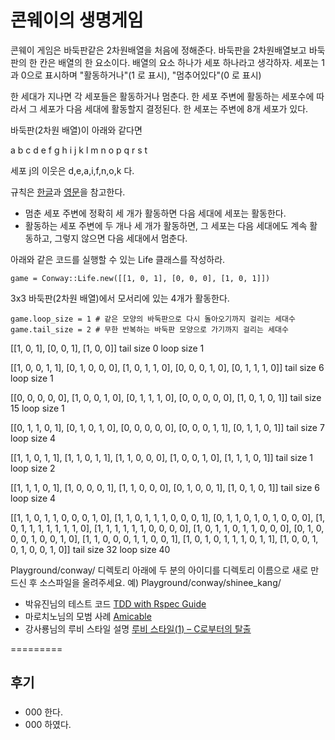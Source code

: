 콘웨이의 생명게임
=============

콘웨이 게임은 바둑판같은 2차원배열을 처음에 정해준다. 바둑판을 2차원배열보고 바둑판의 한 칸은 배열의 한 요소이다.
배열의 요소 하나가 세포 하나라고 생각하자. 세포는 1과 0으로 표시하며 "활동하거나"(1 로 표시), "멈추어있다"(0 로 표시)

한 세대가 지나면 각 세포들은 활동하거나 멈춘다. 한 세포 주변에 활동하는 세포수에 따라서 그 세포가 다음 세대에 활동할지 결정된다. 한 세포는 주변에 8개 세포가 있다. 

바둑판(2차원 배열)이 아래와 같다면

a b c d e
f g h i j
k l m n o
p q r s t

세포 j의 이웃은 d,e,a,i,f,n,o,k 다.

규칙은 [한글](https://ko.wikipedia.org/wiki/%EB%9D%BC%EC%9D%B4%ED%94%84_%EA%B2%8C%EC%9E%84)과 [영문](http://en.wikipedia.org/wiki/Conway%27s_Game_of_Life)을 참고한다.

* 멈춘 세포 주변에 정확히 세 개가 활동하면 다음 세대에 세포는 활동한다.
* 활동하는 세포 주변에 두 개나 세 개가 활동하면, 그 세포는 다음 세대에도 계속 활동하고, 그렇지 않으면 다음 세대에서 멈춘다.

아래와 같은 코드를 실행할 수 있는 Life 클래스를 작성하라.

````
game = Conway::Life.new([[1, 0, 1], [0, 0, 0], [1, 0, 1]])
````

3x3 바둑판(2차원 배열)에서 모서리에 있는 4개가 활동한다. 
 
````
game.loop_size = 1 # 같은 모양의 바둑판으로 다시 돌아오기까지 걸리는 세대수
game.tail_size = 2 # 무한 반복하는 바둑판 모양으로 가기까지 걸리는 세대수
````

[[1, 0, 1], [0, 0, 1], [1, 0, 0]]
tail size 0
loop size 1

[[1, 0, 0, 1, 1], [0, 1, 0, 0, 0], [1, 0, 1, 1, 0], [0, 0, 0, 1, 0], [0, 1, 1, 1, 0]]
tail size 6
loop size 1

[[0, 0, 0, 0, 0], [1, 0, 0, 1, 0], [0, 1, 1, 1, 0], [0, 0, 0, 0, 0], [1, 0, 1, 0, 1]]
tail size 15
loop size 1

[[0, 1, 1, 0, 1], [0, 1, 0, 1, 0], [0, 0, 0, 0, 0], [0, 0, 0, 1, 1], [0, 1, 1, 0, 1]]
tail size 7
loop size 4

[[1, 1, 0, 1, 1], [1, 1, 0, 1, 1], [1, 1, 0, 0, 0], [1, 0, 0, 1, 0], [1, 1, 1, 0, 1]]
tail size 1
loop size 2

[[1, 1, 1, 0, 1], [1, 0, 0, 0, 1], [1, 1, 0, 0, 0], [0, 1, 0, 0, 1], [1, 0, 1, 0, 1]]
tail size 6
loop size 4

[[1, 1, 0, 1, 1, 0, 0, 0, 1, 0], [1, 1, 0, 1, 1, 1, 0, 0, 0, 1], [0, 1, 1, 0, 1, 0, 1, 0, 0, 0], [1, 0, 1, 1, 1, 1, 1, 1, 1, 0], [1, 1, 1, 1, 1, 1, 0, 0, 0, 0], [1, 0, 1, 1, 0, 1, 1, 0, 0, 0], [0, 1, 0, 0, 0, 1, 0, 0, 1, 0], [1, 1, 0, 0, 0, 1, 1, 0, 0, 1], [1, 0, 1, 0, 1, 1, 1, 0, 1, 1], [1, 0, 0, 1, 0, 1, 0, 0, 1, 0]]
tail size 32
loop size 40


Playground/conway/ 디렉토리 아래에 두 분의 아이디를 디렉토리 이름으로 새로 만드신 후 소스파일을 올려주세요.
예) Playground/conway/shinee_kang/ 

* 박유진님의 테스트 코드 [TDD with Rspec Guide](https://github.com/parkeugene/playground)
* 마로치노님의 모범 사례 [Amicable](https://github.com/rorlakr/Playground/tree/master/amicable/marocchino)
* 강사룡님의 루비 스타일 설명 [루비 스타일(1) – C로부터의 탈출](https://thinkinginruby.wordpress.com/2015/04/07/exodus-from-c/)

=========
## 후기

### 
   * 000 한다.
   * 000 하였다.
